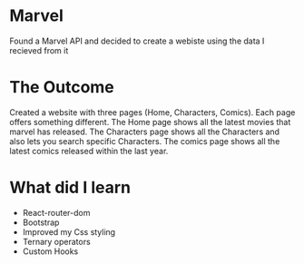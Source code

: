 
# Marvel

Found a Marvel API and decided to create a webiste using the data I recieved from it

# The Outcome

Created a website with three pages (Home, Characters, Comics).
Each page offers something different. The Home page shows all the latest movies that marvel has released. The Characters page shows all the Characters and also lets you search specific Characters. The comics page shows all the latest comics released within the last year.

# What did I learn

- React-router-dom
- Bootstrap
- Improved my Css styling
- Ternary operators
- Custom Hooks

